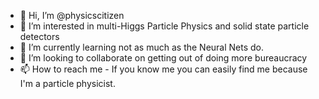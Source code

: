 - 👋 Hi, I’m @physicscitizen
- 👀 I’m interested in multi-Higgs Particle Physics and solid state particle detectors
- 🌱 I’m currently learning not as much as the Neural Nets do.
- 💞️ I’m looking to collaborate on getting out of doing more bureaucracy
- 📫 How to reach me - If you know me you can easily find me because I'm a particle physicist. 

<!---
physicscitizen/physicscitizen is a ✨ special ✨ repository because its `README.md` (this file) appears on your GitHub profile.
You can click the Preview link to take a look at your changes.
--->
